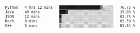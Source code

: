 <!--START_SECTION:waka-->

```txt
Python   4 hrs 12 mins   ███████████████████▒░░░░░   76.75 %
Java     49 mins         ███▓░░░░░░░░░░░░░░░░░░░░░   15.03 %
JSON     12 mins         █░░░░░░░░░░░░░░░░░░░░░░░░   03.74 %
Bash     8 mins          ▓░░░░░░░░░░░░░░░░░░░░░░░░   02.59 %
C++      5 mins          ▒░░░░░░░░░░░░░░░░░░░░░░░░   01.54 %
```

<!--END_SECTION:waka-->

